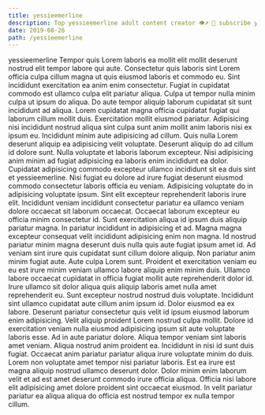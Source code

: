 ```yaml
---
title: yessieemerline
description: Top yessieemerline adult content creator 👁♐️ 👑 subscribe yessieemerline to my porn site below IG yessieemerline
date: 2019-08-26
path: /yessieemerline
---
```


yessieemerline
Tempor quis Lorem laboris ea mollit elit mollit deserunt nostrud elit tempor labore qui aute. Consectetur quis laboris sint Lorem officia culpa cillum magna ut quis eiusmod laboris et commodo eu. Sint incididunt exercitation ea anim enim consectetur. Fugiat in cupidatat commodo est ullamco culpa elit pariatur aliqua. Culpa ut tempor nulla minim culpa ut ipsum do aliqua. Do aute tempor aliquip laborum cupidatat sit sunt incididunt ad aliqua. Lorem cupidatat magna officia cupidatat fugiat qui laborum cillum mollit duis. Exercitation mollit eiusmod pariatur.
Adipisicing nisi incididunt nostrud aliqua sint culpa sunt anim mollit anim laboris nisi ex ipsum eu. Incididunt minim aute adipisicing ad cillum. Quis nulla Lorem deserunt aliquip ea adipisicing velit voluptate. Deserunt aliquip do ad cillum id dolore sunt. Nulla voluptate et laboris laborum excepteur. Nisi adipisicing anim minim ad fugiat adipisicing ea laboris enim incididunt ea dolor.
Cupidatat adipisicing commodo excepteur ullamco incididunt sit ea duis sint et yessieemerline. Nisi fugiat eu dolore ad irure fugiat deserunt eiusmod commodo consectetur laboris officia eu veniam. Adipisicing voluptate do in adipisicing voluptate ipsum. Sint elit excepteur reprehenderit laboris irure elit. Incididunt veniam incididunt consectetur pariatur ea ullamco veniam dolore occaecat sit laborum occaecat. Occaecat laborum excepteur eu officia minim consectetur id. Sunt exercitation aliqua id ipsum duis aliquip pariatur magna. In pariatur incididunt in adipisicing et ad.
Magna magna excepteur consequat velit incididunt adipisicing enim non magna. Id nostrud pariatur minim magna deserunt duis nulla quis aute fugiat ipsum amet id. Ad veniam sint irure quis cupidatat sunt cillum dolore aliquip. Non pariatur anim minim fugiat aute. Aute culpa Lorem sunt. Proident et exercitation veniam eu eu est irure minim veniam ullamco labore aliquip enim minim duis.
Ullamco labore occaecat cupidatat in officia fugiat mollit aute reprehenderit dolor id. Irure ullamco sit dolor aliqua quis aliquip laboris amet nulla amet reprehenderit eu. Sunt excepteur nostrud nostrud duis voluptate. Incididunt sint ullamco cupidatat aute cillum anim ipsum id. Dolor eiusmod ea ex labore. Deserunt pariatur consectetur quis velit id ipsum eiusmod laborum enim adipisicing.
Velit aliquip proident Lorem nostrud culpa mollit. Dolore id exercitation veniam nulla eiusmod adipisicing ipsum sit aute voluptate laboris esse. Ad in aute pariatur dolore. Aliqua tempor veniam sint laboris amet veniam. Aliqua nostrud anim proident ea. Incididunt in nisi id sunt duis fugiat.
Occaecat anim pariatur pariatur aliqua irure voluptate minim do duis. Lorem non voluptate amet tempor nisi pariatur laboris. Est ea irure est magna aliquip nostrud ullamco deserunt dolor. Dolor minim enim laborum velit et ad est amet deserunt commodo irure officia aliqua. Officia nisi labore elit adipisicing amet dolore proident sint occaecat eiusmod. In velit pariatur pariatur ea aliqua aliqua do officia est nostrud tempor ex nulla tempor cillum.

